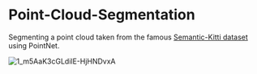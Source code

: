 # Point-Cloud-Segmentation

Segmenting a point cloud taken from the famous [Semantic-Kitti dataset](http://semantic-kitti.org/) using PointNet. 



![1_m5AaK3cGLdilE-HjHNDvxA](https://user-images.githubusercontent.com/42429738/180985239-0f34c3bd-f854-477c-89e0-036dedd0c0d7.png)
